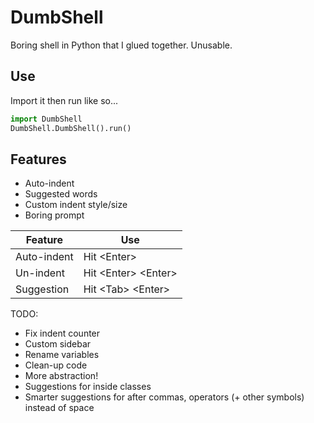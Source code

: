 # DumbShell
Boring shell in Python that I glued together. Unusable.

## Use
Import it then run like so...
```py
import DumbShell
DumbShell.DumbShell().run()
```

## Features
* Auto-indent
* Suggested words
* Custom indent style/size
* Boring prompt

| Feature     | Use                     |
|-------------|-------------------------|
| Auto-indent | Hit \<Enter\>           |
| Un-indent   | Hit \<Enter\> \<Enter\> |
| Suggestion  | Hit \<Tab\> \<Enter\>   |
  
TODO:
  * Fix indent counter
  * Custom sidebar
  * Rename variables
  * Clean-up code
  * More abstraction!
  * Suggestions for inside classes
  * Smarter suggestions for after commas, operators (+ other symbols) instead of space
